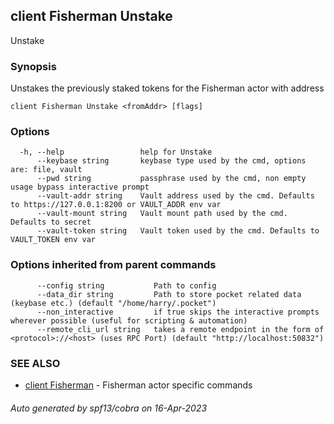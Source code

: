 ## client Fisherman Unstake

Unstake <fromAddr>

### Synopsis

Unstakes the previously staked tokens for the Fisherman actor with address <fromAddr>

```
client Fisherman Unstake <fromAddr> [flags]
```

### Options

```
  -h, --help                 help for Unstake
      --keybase string       keybase type used by the cmd, options are: file, vault
      --pwd string           passphrase used by the cmd, non empty usage bypass interactive prompt
      --vault-addr string    Vault address used by the cmd. Defaults to https://127.0.0.1:8200 or VAULT_ADDR env var
      --vault-mount string   Vault mount path used by the cmd. Defaults to secret
      --vault-token string   Vault token used by the cmd. Defaults to VAULT_TOKEN env var
```

### Options inherited from parent commands

```
      --config string           Path to config
      --data_dir string         Path to store pocket related data (keybase etc.) (default "/home/harry/.pocket")
      --non_interactive         if true skips the interactive prompts wherever possible (useful for scripting & automation)
      --remote_cli_url string   takes a remote endpoint in the form of <protocol>://<host> (uses RPC Port) (default "http://localhost:50832")
```

### SEE ALSO

* [client Fisherman](client_Fisherman.md)	 - Fisherman actor specific commands

###### Auto generated by spf13/cobra on 16-Apr-2023
